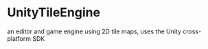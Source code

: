 UnityTileEngine
===============

an editor and game engine using 2D tile maps, uses the Unity cross-platform SDK
